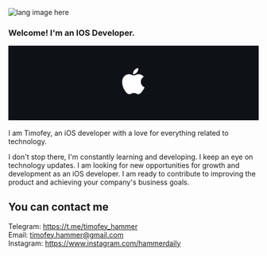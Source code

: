 <p align="left"><img width=15%" src="https://github.com/alansmathew/alansmathew/raw/master/lang.gif" alt="lang image here" /></p>

### Welcome! I'm an IOS Developer.

<img src="https://github.com/hammersoul/hammersoul/raw/main/banner.png" alt="banner"> 

I am Timofey, an iOS developer with a love for everything related to technology.

I don't stop there, I'm constantly learning and developing. I keep an eye on technology updates. I am looking for new opportunities for growth and development as an iOS developer. I am ready to contribute to improving the product and achieving your company's business goals.

## You can contact me

Telegram: https://t.me/timofey_hammer <br>
Email: timofey.hammer@gmail.com <br>
Instagram: https://www.instagram.com/hammerdaily
